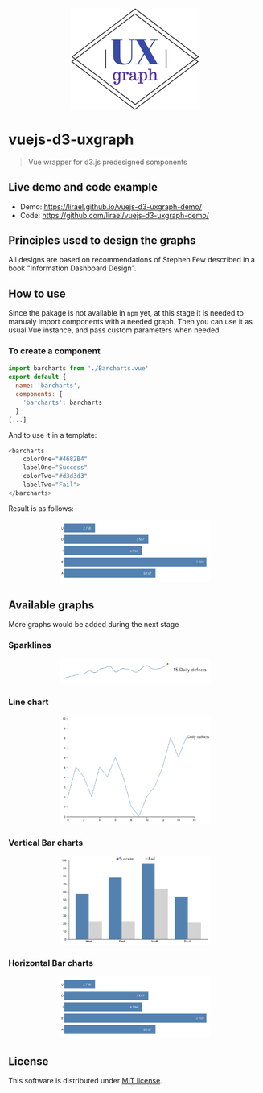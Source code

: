<div align="center">
  <img width="256" heigth="256" src="/src/assets/uxgraph.png" alt="uxgraph logo">
</div>

# vuejs-d3-uxgraph

> Vue wrapper for d3.js predesigned somponents

## Live demo and code example

- Demo: https://lirael.github.io/vuejs-d3-uxgraph-demo/
- Code: https://github.com/lirael/vuejs-d3-uxgraph-demo/

## Principles used to design the graphs

All designs are based on recommendations of Stephen Few described in a book "Information Dashboard Design".

## How to use

Since the pakage is not available in `npm` yet, at this stage it is needed to manualy import components with a needed graph. Then you can use it as usual Vue instance, and pass custom parameters when needed.

### To create a component

```javascript
import barcharts from './Barcharts.vue'
export default {
  name: 'barcharts',
  components: {
    'barcharts': barcharts
  }
[...]
```

And to use it in a template:
```javascript
<barcharts
	colorOne="#4682B4" 
    labelOne="Success" 
    colorTwo="#d3d3d3" 
    labelTwo="Fail">
</barcharts>
```

Result is as follows:

<div align="center">
  <img width="300" heigth="400" src="/src/assets/hbars.png" alt="uxgraph logo">
</div>

## Available graphs
More graphs would be added during the next stage

### Sparklines
<div align="center">
  <img width="300" heigth="400" src="/src/assets/sparklines.png">
</div>

### Line chart
<div align="center">
  <img width="300" heigth="400" src="/src/assets/line.png">
</div>

### Vertical Bar charts
<div align="center">
  <img width="300" heigth="400" src="/src/assets/bar.png">
</div>

### Horizontal Bar charts
<div align="center">
  <img width="300" heigth="400" src="/src/assets/hbars.png">
</div>

## License

This software is distributed under [MIT license](LICENSE.txt).

